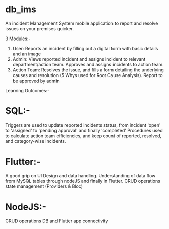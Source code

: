 # db_ims

An incident Management System mobile application to report and resolve issues on your premises quicker.

3 Modules:-
1) User: Reports an incident by filling out a digital form with basic details and an image
2) Admin: Views reported incident and assigns incident to relevant department/action team. Approves and assigns incidents to action team.
3) Action Team: Resolves the issue, and fills a form detailing the underlying causes and resolution (5 Whys used for Root Cause Analysis). Report to be approved by admin

Learning Outcomes:-

# SQL:-
Triggers are used to update reported incidents status, from incident 'open' to 'assigned' to 'pending approval' and finally 'completed'
Procedures used to calculate action team efficiencies, and keep count of reported, resolved, and category-wise incidents.

# Flutter:-
A good grip on UI Design and data handling. 
Understanding of data flow from MySQL tables through nodeJS and finally in Flutter.
CRUD operations
state management (Providers & Bloc)

# NodeJS:-
CRUD operations
DB and Flutter app connectivity
